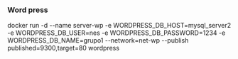 

### Word press

docker run -d --name server-wp -e WORDPRESS_DB_HOST=mysql_server2 -e WORDPRESS_DB_USER=nes -e WORDPRESS_DB_PASSWORD=1234 -e WORDPRESS_DB_NAME=grupo1 --network=net-wp --publish published=9300,target=80 wordpress
